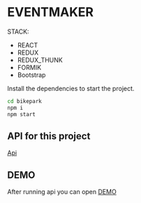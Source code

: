 # EVENTMAKER

STACK:

- REACT
- REDUX
- REDUX_THUNK
- FORMIK
- Bootstrap

Install the dependencies to start the project.

```sh
cd bikepark
npm i
npm start
```

## API for this project

[Api]

## DEMO

After running api you can open [DEMO]

[Api]: https://intense-beyond-43314.herokuapp.com
[Demo]: https://bikepark-adilet.herokuapp.com
